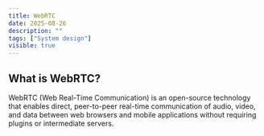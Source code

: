 ```yaml
---
title: WebRTC
date: 2025-08-26
description: ""
tags: ["System design"]
visible: true
---
```


## What is WebRTC?

WebRTC (Web Real-Time Communication) is an open-source technology that enables direct, peer-to-peer real-time communication of audio, video, and data between web browsers and mobile applications without requiring plugins or intermediate servers.
